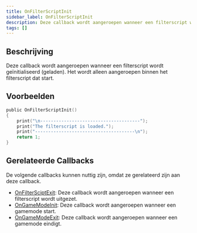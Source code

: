 ```yaml
---
title: OnFilterScriptInit
sidebar_label: OnFilterScriptInit
description: Deze callback wordt aangeroepen wanneer een filterscript wordt geïnitialiseerd (geladen).
tags: []
---
```


## Beschrijving

Deze callback wordt aangeroepen wanneer een filterscript wordt geïnitialiseerd (geladen). Het wordt alleen aangeroepen binnen het filterscript dat start.

## Voorbeelden

```c
public OnFilterScriptInit()
{
    print("\n--------------------------------------");
    print("The filterscript is loaded.");
    print("--------------------------------------\n");
    return 1;
}
```

## Gerelateerde Callbacks

De volgende callbacks kunnen nuttig zijn, omdat ze gerelateerd zijn aan deze callback.

- [OnFilterSciptExit](OnFilterScriptExit): Deze callback wordt aangeroepen wanneer een filterscript wordt uitgezet.
- [OnGameModeInit](OnGameModeInit): Deze callback wordt aangeroepen wanneer een gamemode start.
- [OnGameModeExit](OnGameModeExit): Deze callback wordt aangeroepen wanneer een gamemode eindigt.
